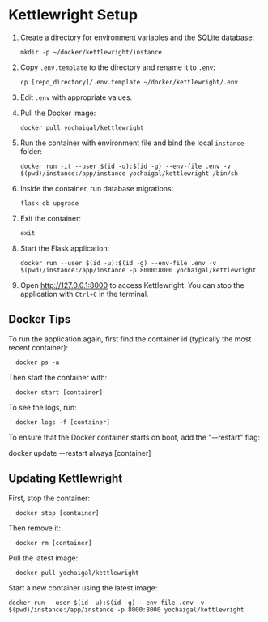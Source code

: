 # Kettlewright Setup

1. Create a directory for environment variables and the SQLite database:
   
       mkdir -p ~/docker/kettlewright/instance

2. Copy `.env.template` to the directory and rename it to `.env`:
   
       cp [repo_directory]/.env.template ~/docker/kettlewright/.env

3. Edit `.env` with appropriate values.

4. Pull the Docker image:
   
       docker pull yochaigal/kettlewright

5. Run the container with environment file and bind the local `instance` folder:
   
       docker run -it --user $(id -u):$(id -g) --env-file .env -v $(pwd)/instance:/app/instance yochaigal/kettlewright /bin/sh

6. Inside the container, run database migrations:
   
       flask db upgrade

7. Exit the container:
   
       exit

8. Start the Flask application:
   
       docker run --user $(id -u):$(id -g) --env-file .env -v $(pwd)/instance:/app/instance -p 8000:8000 yochaigal/kettlewright

9. Open http://127.0.0.1:8000 to access Kettlewright. You can stop the application with `Ctrl+C` in the terminal.

## Docker Tips

To run the application again, first find the container id (typically the most recent container):

      docker ps -a

Then start the container with:

      docker start [container]

To see the logs, run:

      docker logs -f [container]

To ensure that the Docker container starts on boot, add the "--restart" flag:

   docker update --restart always [container]

## Updating Kettlewright

First, stop the container:

      docker stop [container]

Then remove it:

      docker rm [container]

Pull the latest image:

      docker pull yochaigal/kettlewright

Start a new container using the latest image:

    docker run --user $(id -u):$(id -g) --env-file .env -v $(pwd)/instance:/app/instance -p 8000:8000 yochaigal/kettlewright
  